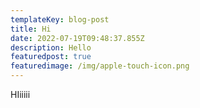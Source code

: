```yaml
---
templateKey: blog-post
title: Hi
date: 2022-07-19T09:48:37.855Z
description: Hello
featuredpost: true
featuredimage: /img/apple-touch-icon.png
---
```

HIiiiii
